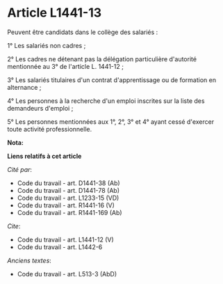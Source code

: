 # Article L1441-13

Peuvent être candidats dans le collège des salariés : 

1° Les salariés non cadres ; 

2° Les cadres ne détenant pas la délégation particulière d'autorité mentionnée au 3° de l'article L. 1441-12 ; 

3° Les salariés titulaires d'un contrat d'apprentissage ou de formation en alternance ; 

4° Les personnes à la recherche d'un emploi inscrites sur la liste des demandeurs d'emploi ; 

5° Les personnes mentionnées aux 1°, 2°, 3° et 4° ayant cessé d'exercer toute activité professionnelle.

**Nota:**



**Liens relatifs à cet article**

_Cité par_:

  - Code du travail - art. D1441-38 (Ab)
  - Code du travail - art. D1441-78 (Ab)
  - Code du travail - art. L1233-15 (VD)
  - Code du travail - art. R1441-16 (V)
  - Code du travail - art. R1441-169 (Ab)

_Cite_:

  - Code du travail - art. L1441-12 (V)
  - Code du travail - art. L1442-6

_Anciens textes_:

  - Code du travail - art. L513-3 (AbD)
